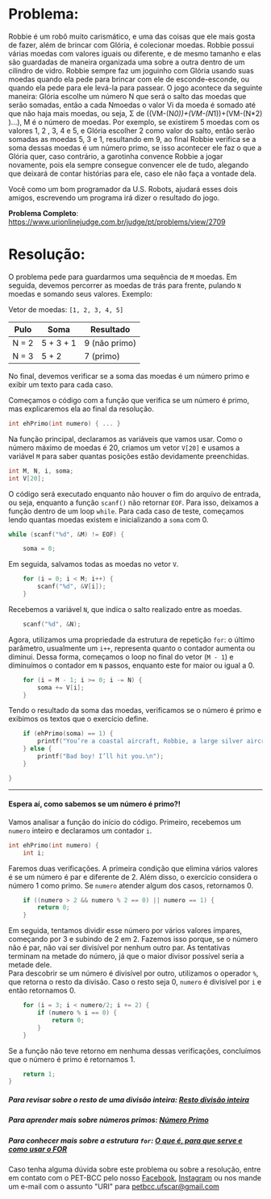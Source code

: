 # Problema:   

Robbie é um robô muito carismático, e uma das coisas que ele mais gosta de fazer, além de brincar com Glória, é colecionar moedas. Robbie possui várias moedas com valores iguais ou diferente, e de mesmo tamanho e elas são guardadas de maneira organizada uma sobre a outra dentro de um cilindro de vidro. Robbie sempre faz um joguinho com Glória usando suas moedas quando ela pede para brincar com ele de esconde-esconde, ou quando ela pede para ele levá-la para passear. O jogo acontece da seguinte maneira: Glória escolhe um número N que será o salto das moedas que serão somadas, então a cada Nmoedas o valor Vi da moeda é somado até que não haja mais moedas, ou seja, Σ de ((VM-(N*0))+(VM-(N*1))+(VM-(N*2) )...), M é o número de moedas. Por exemplo, se existirem 5 moedas com os valores 1, 2 , 3, 4 e 5, e Glória escolher 2 como valor do salto, então serão somadas as moedas 5, 3 e 1, resultando em 9, ao final Robbie verifica se a soma dessas moedas é um número primo, se isso acontecer ele faz o que a Glória quer, caso contrário, a garotinha convence Robbie a jogar novamente, pois ela sempre consegue convencer ele de tudo, alegando que deixará de contar histórias para ele, caso ele não faça a vontade dela.  

Você como um bom programador da U.S. Robots, ajudará esses dois amigos, escrevendo um programa irá dizer o resultado do jogo.

**Problema Completo**: https://www.urionlinejudge.com.br/judge/pt/problems/view/2709

# Resolução:

O problema pede para guardarmos uma sequência de `M` moedas. Em seguida, devemos percorrer as moedas de trás para frente, pulando `N` moedas e somando seus valores. Exemplo:

Vetor de moedas: `[1, 2, 3, 4, 5]`

| Pulo  | Soma      | Resultado     |
|-------|-----------|---------------|
| N = 2 | 5 + 3 + 1 | 9 (não primo) |
| N = 3 | 5 + 2     | 7 (primo)     |


No final, devemos verificar se a soma das moedas é um número primo e exibir um texto para cada caso.  

Começamos o código com a função que verifica se um número é primo, mas explicaremos ela ao final da resolução.

```c
int ehPrimo(int numero) { ... }
```

Na função principal, declaramos as variáveis que vamos usar. Como o número máximo de moedas é 20, criamos um vetor `V[20]` e usamos a variável `M` para saber quantas posições estão devidamente preenchidas.

```c
int M, N, i, soma;
int V[20];
```

O código será executado enquanto não houver o fim do arquivo de entrada, ou seja, enquanto a função `scanf()` não retornar `EOF`. Para isso, deixamos a função dentro de um loop `while`. Para cada caso de teste, começamos lendo quantas moedas existem e inicializando a `soma` com 0.

```c
while (scanf("%d", &M) != EOF) {

    soma = 0;
```

Em seguida, salvamos todas as moedas no vetor `V`.

```c
    for (i = 0; i < M; i++) {
        scanf("%d", &V[i]);
    }
```

Recebemos a variável `N`, que indica o salto realizado entre as moedas.

```c
    scanf("%d", &N);
```

Agora, utilizamos uma propriedade da estrutura de repetição `for`: o último parâmetro, usualmente um `i++`, representa quanto o contador aumenta ou diminui. Dessa forma, começamos o loop no final do vetor (`M - 1`) e diminuímos o contador em `N` passos, enquanto este for maior ou igual a 0.

```c
    for (i = M - 1; i >= 0; i -= N) {
        soma += V[i];
    }
```

Tendo o resultado da soma das moedas, verificamos se o número é primo e exibimos os textos que o exercício define.

```c
    if (ehPrimo(soma) == 1) {
        printf("You’re a coastal aircraft, Robbie, a large silver aircraft.\n");
    } else {
        printf("Bad boy! I’ll hit you.\n");
    }

}
```
_______________________________

#### Espera aí, como sabemos se um número é primo?!  

Vamos analisar a função do início do código. Primeiro, recebemos um `numero` inteiro e declaramos um contador `i`.

```c
int ehPrimo(int numero) {
    int i;
```

Faremos duas verificações. A primeira condição que elimina vários valores é se um número é par e diferente de 2. Além disso, o exercício considera o número 1 como primo. Se `numero` atender algum dos casos, retornamos 0.

```c
    if ((numero > 2 && numero % 2 == 0) || numero == 1) {
        return 0;
    }
```

Em seguida, tentamos dividir esse número por vários valores ímpares, começando por 3 e subindo de 2 em 2. Fazemos isso porque, se o número não é par, não vai ser divisível por nenhum outro par. As tentativas terminam na metade do número, já que o maior divisor possível seria a metade dele.  
Para descobrir se um número é divisível por outro, utilizamos o operador `%`, que retorna o resto da divisão. Caso o resto seja 0, `numero` é divisível por `i` e então retornamos 0.

```c
    for (i = 3; i < numero/2; i += 2) {
        if (numero % i == 0) {
            return 0;
        }
    }
```

Se a função não teve retorno em nenhuma dessas verificações, concluímos que o número é primo é retornamos 1.

```c
    return 1;
}
```

##### Para revisar sobre o resto de uma divisão inteira: [Resto divisão inteira](http://linguagemc.com.br/resto-de-uma-divisao-inteira-em-c/)
##### Para aprender mais sobre números primos: [Número Primo](https://pt.wikipedia.org/wiki/N%C3%BAmero_primo)
##### Para conhecer mais sobre a estrutura `for`: [O que é, para que serve e como usar o FOR](https://www.cprogressivo.net/2013/02/O-que-e-para-que-serve-e-como-usar-o-laco-FOR-em-C.html)


Caso tenha alguma dúvida sobre este problema ou sobre a resolução, entre em contato com o PET-BCC pelo nosso
[Facebook](https://www.facebook.com/petbcc/),
[Instagram](https://www.instagram.com/petbcc.ufscar/)
ou nos mande um e-mail com o assunto "URI" para  petbcc.ufscar@gmail.com
